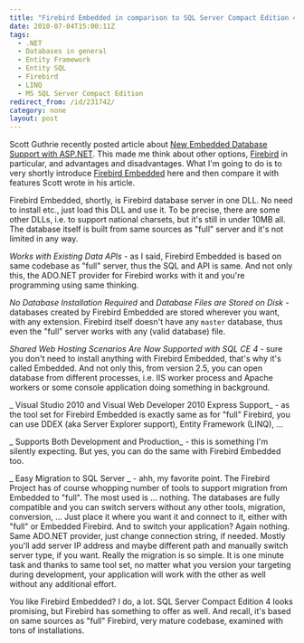 ```yaml
---
title: "Firebird Embedded in comparison to SQL Server Compact Edition 4"
date: 2010-07-04T15:00:11Z
tags:
  - .NET
  - Databases in general
  - Entity Framework
  - Entity SQL
  - Firebird
  - LINQ
  - MS SQL Server Compact Edition
redirect_from: /id/231742/
category: none
layout: post
---
```

Scott Guthrie recently posted article about [New Embedded Database Support with ASP.NET][1]. This made me think about other options, [Firebird][2] in particular, and advantages and disadvantages. What I'm going to do is to very shortly introduce [Firebird Embedded][3] here and then compare it with features Scott wrote in his article.

Firebird Embedded, shortly, is Firebird database server in one DLL. No need to install etc., just load this DLL and use it. To be precise, there are some other DLLs, i.e. to support national charsets, but it's still in under 10MB all. The database itself is built from same sources as "full" server and it's not limited in any way.

_Works with Existing Data APIs_ - as I said, Firebird Embedded is based on same codebase as "full" server, thus the SQL and API is same. And not only this, the ADO.NET provider for Firebird works with it and you're programming using same thinking.

_No Database Installation Required_ and _Database Files are Stored on Disk_ - databases created by Firebird Embedded are stored wherever you want, with any extension. Firebird itself doesn't have any `master` database, thus even the "full" server works with any (valid database) file.

_Shared Web Hosting Scenarios Are Now Supported with SQL CE 4_ - sure you don't need to install anything with Firebird Embedded, that's why it's called Embedded. And not only this, from version 2.5, you can open database from different processes, i.e. IIS worker process and Apache workers or some console application doing something in background.

_ Visual Studio 2010 and Visual Web Developer 2010 Express Support_ - as the tool set for Firebird Embedded is exactly same as for "full" Firebird, you can use DDEX (aka Server Explorer support), Entity Framework (LINQ), ...

_ Supports Both Development and Production_ - this is something I'm silently expecting. But yes, you can do the same with Firebird Embedded too.

_ Easy Migration to SQL Server _ - ahh, my favorite point. The Firebird Project has of course whopping number of tools to support migration from Embedded to "full". The most used is … nothing. The databases are fully compatible and you can switch servers without any other tools, migration, conversion, … Just place it where you want it and connect to it, either with "full" or Embedded Firebird. And to switch your application? Again nothing. Same ADO.NET provider, just change connection string, if needed. Mostly you'll add server IP address and maybe different path and manually switch server type, if you want. Really the migration is so simple. It is one minute task and thanks to same tool set, no matter what you version your targeting during development, your application will work with the other as well without any additional effort.

You like Firebird Embedded? I do, a lot. SQL Server Compact Edition 4 looks promising, but Firebird has something to offer as well. And recall, it's based on same sources as "full" Firebird, very mature codebase, examined with tons of installations.

[1]: http://weblogs.asp.net/scottgu/archive/2010/06/30/new-embedded-database-support-with-asp-net.aspx
[2]: http://www.firebirdsql.org
[3]: http://www.firebirdsql.org/manual/fbmetasecur-embedded.html
